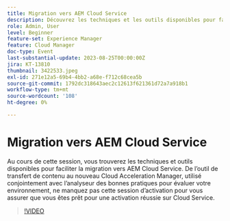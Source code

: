 ```yaml
---
title: Migration vers AEM Cloud Service
description: Découvrez les techniques et les outils disponibles pour faciliter la migration vers AEM Cloud Service. De l’outil de transfert de contenu au nouveau Cloud Acceleration Manager, utilisé conjointement avec l’analyseur des bonnes pratiques pour évaluer votre environnement.
role: Admin, User
level: Beginner
feature-set: Experience Manager
feature: Cloud Manager
doc-type: Event
last-substantial-update: 2023-08-25T00:00:00Z
jira: KT-13810
thumbnail: 3422533.jpeg
exl-id: 271e12a5-69b4-4bb2-a68e-f712c68cea5b
source-git-commit: 1792dc318643aec2c12613f621361d72a7a918b1
workflow-type: tm+mt
source-wordcount: '108'
ht-degree: 0%

---
```


# Migration vers AEM Cloud Service

Au cours de cette session, vous trouverez les techniques et outils disponibles pour faciliter la migration vers AEM Cloud Service. De l’outil de transfert de contenu au nouveau Cloud Acceleration Manager, utilisé conjointement avec l’analyseur des bonnes pratiques pour évaluer votre environnement, ne manquez pas cette session d’activation pour vous assurer que vous êtes prêt pour une activation réussie sur Cloud Service.

>[!VIDEO](https://video.tv.adobe.com/v/3422533/?learn=on)
